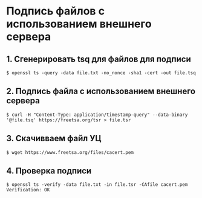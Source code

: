 # Подпись файлов с использованием внешнего сервера

## 1. Сгенерировать tsq для файлов для подписи
```
$ openssl ts -query -data file.txt -no_nonce -sha1 -cert -out file.tsq
```
## 2. Подпись файла с использованием внешнего сервера
```
$ curl -H "Content-Type: application/timestamp-query" --data-binary '@file.tsq' https://freetsa.org/tsr > file.tsr
```
## 3. Скачивваем файл УЦ
```
$ wget https://www.freetsa.org/files/cacert.pem
```
## 4. Проверка подписи
```
$ openssl ts -verify -data file.txt -in file.tsr -CAfile cacert.pem
Verification: OK
```
